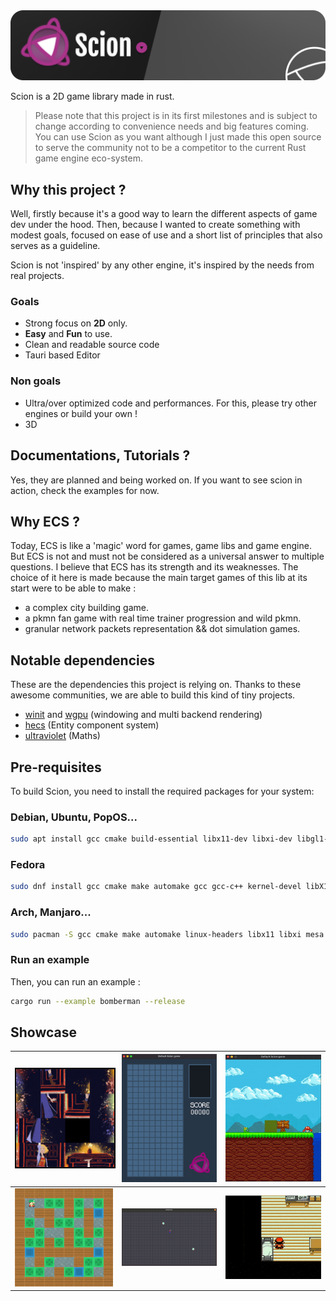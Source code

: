<img src="banner.png" alt="Scion" />

Scion is a 2D game library made in rust. 

> Please note that this project is in its first milestones and is subject to change according to convenience needs and big features coming.
> You can use Scion as you want although I just made this open source to serve the community not to be a competitor to the current Rust game engine eco-system.

## Why this project ? 

Well, firstly because it's a good way to learn the different aspects of game dev under the hood. 
Then, because I wanted to create something with modest goals, focused on ease of use and a short list of principles that also serves as a guideline.

Scion is not 'inspired' by any other engine, it's inspired by the needs from real projects. 

### Goals

- Strong focus on **2D** only.
- **Easy** and **Fun** to use.
- Clean and readable source code
- Tauri based Editor

### Non goals

- Ultra/over optimized code and performances. For this, please try other engines or build your own !
- 3D

## Documentations, Tutorials ?

Yes, they are planned and being worked on. If you want to see scion in action, check the examples for now.

## Why ECS ?

Today, ECS is like a 'magic' word for games, game libs and game engine. But ECS is not and must not be considered as a universal answer to multiple questions.
I believe that ECS has its strength and its weaknesses. 
The choice of it here is made because the main target games of this lib at its start were to be able to make : 
- a complex city building game.
- a pkmn fan game with real time trainer progression and wild pkmn.
- granular network packets representation && dot simulation games.

## Notable dependencies

These are the dependencies this project is relying on. Thanks to these awesome communities, we are able to build this kind of tiny projects. 

- <a href="https://github.com/rust-windowing/winit" target="blank">winit</a> and <a href="https://github.com/gfx-rs/wgpu/tree/master/wgpu" target="blank">wgpu</a> (windowing and multi backend rendering)
- <a href="https://github.com/Ralith/hecs" target="blank">hecs</a> (Entity component system)
- <a href="https://github.com/termhn/ultraviolet" target="blank">ultraviolet</a> (Maths)

## Pre-requisites
To build Scion, you need to install the required packages for your system: 
### Debian, Ubuntu, PopOS...
```sh
sudo apt install gcc cmake build-essential libx11-dev libxi-dev libgl1-mesa-dev libasound2-dev
```

### Fedora
```sh
sudo dnf install gcc cmake make automake gcc gcc-c++ kernel-devel libX11-devel libXi-devel mesa-libGL-devel alsa-lib-devel
```

### Arch, Manjaro...
```sh
sudo pacman -S gcc cmake make automake linux-headers libx11 libxi mesa alsa-lib
```

### Run an example

Then, you can run an example :
```sh
cargo run --example bomberman --release
```

## Showcase

| <img src="./examples/taquin/taquin_2.gif" alt="Taquin" style="width:300px; border: 2px solid black;"/> | <img src="./examples/tetris/tetris.gif" alt="Tetris" style="width:300px" />  | <img src="./examples/mario/mario.gif" alt="Mario" style="width:300px" />                         |
|--------------------------------------------------------------------------------------------------------| ------------- |--------------------------------------------------------------------------------------------------|
| <img src="./examples/bomberman/bomberman.gif" alt="Bomberman" style="width:300px" />                   | <img src="./examples/jezzball/jezzball.gif" alt="Jezzball" style="width:300px" /> | <img src="./examples/new-bark-town/new-bark-town.gif" alt="New bark town" style="width:300px" /> |





